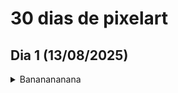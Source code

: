 # 30 dias de pixelart

## Dia 1 (13/08/2025)

<details>
    <summary>Bananananana</summary> 
    <img src="dia01/banana/banana.png">
</details>